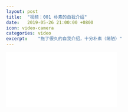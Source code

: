 ```yaml
---
layout: post
title:  "视频：001 朴素的自我介绍"
date:   2019-05-26 21:00:00 +0800
icon: video-camera
categories: video
excerpt:    "拖了很久的自我介绍，十分朴素（简陋）"
---
```


<iframe src="//player.bilibili.com/player.html?aid=53582815&cid=93735612&page=1" scrolling="no" border="0" frameborder="no" framespacing="0" allowfullscreen="true" style="text-align: center;"> </iframe>
